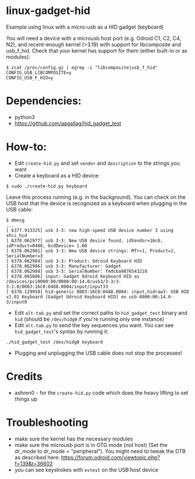 # linux-gadget-hid
Example using linux with a micro-usb as a HID gadget (keyboard)

You will need a device with a microusb host port (e.g. Odroid C1, C2, C4, N2), and recent-enough kernel (>3.19) with support for libcomposite and usb_f_hid. Check that your kernel has support for them (either built-in or as modules):

```
$ zcat /proc/config.gz | egrep -i "libcomposite|usb_f_hid"
CONFIG_USB_LIBCOMPOSITE=y
CONFIG_USB_F_HID=y
```

# Dependencies:
  - python3
  - https://github.com/aagallag/hid_gadget_test

# How-to:
* Edit `create-hid.py` and set `vendor` and `description` to the strings you want
* Create a keyboard as a HID device:
```
$ sudo ./create-hid.py keyboard
```
Leave this process running (e.g. in the background). You can check on the USB host that the device is recognized as a keyboard when plugging in the USB cable:
```
$ dmesg
...
[ 6377.913325] usb 3-3: new high-speed USB device number 3 using xhci_hcd
[ 6378.062977] usb 3-3: New USB device found, idVendor=16c0, idProduct=0488, bcdDevice= 1.00
[ 6378.062981] usb 3-3: New USB device strings: Mfr=1, Product=2, SerialNumber=3
[ 6378.062984] usb 3-3: Product: Odroid Keyboard HID
[ 6378.062986] usb 3-3: Manufacturer: Gadget
[ 6378.062988] usb 3-3: SerialNumber: fedcba9876543210
[ 6378.065886] input: Gadget Odroid Keyboard HID as /devices/pci0000:00/0000:00:14.0/usb3/3-3/3-3:1.0/0003:16C0:0488.0004/input/input33
[ 6378.129950] hid-generic 0003:16C0:0488.0004: input,hidraw3: USB HID v1.01 Keyboard [Gadget Odroid Keyboard HID] on usb-0000:00:14.0-3/input0
```
* Edit `alt-tab.py` and set the correct paths to `hid_gadget_test` binary and `hid` (should be `/dev/hidg0` if you're running only one instance)
* Edit `alt-tab.py` to send the key sequences you want. You can see `hid_gadget_test`'s syntax by running it:
```
./hid_gadget_test /dev/hidg0 keyboard
```
* Plugging and unplugging the USB cable does not stop the processes!

# Credits
* ashren0 - for the `create-hid.py` code which does the heavy lifting to set things up

# Troubleshooting
* make sure the kernel has the necessary modules
* make sure the microusb port is in OTG mode (not host) (Set the dr_mode to dr_mode = "peripheral"). You might need to tweak the DTB as described here: https://forum.odroid.com/viewtopic.php?f=139&t=36602
* you can see keystrokes with `evtest` on the USB host device